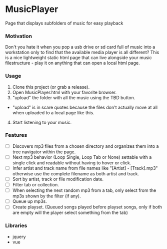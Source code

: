 # MusicPlayer
Page that displays subfolders of music for easy playback

### Motivation
Don't you hate it when you pop a usb drive or sd card full of music into a workstation only to find that the available media player is all different?
This is a nice lightweight static html page that can live alongside your music filestructure - play it on anything that can open a local html page.

### Usage
1. Clone this project (or grab a release).
2. Open MusicPlayer.html with your favorite browser.
3. "upload" the folder with all the music using the TBD button.
  * "upload" is in scare quotes because the files don't actually move at all when uploaded to a local page like this.
4. Start listening to your music.

### Features
- [ ] Discovers mp3 files from a chosen directory and organizes them into a tree navigator within the page.
- [ ] Next mp3 behavior (Loop Single, Loop Tab or None) settable with a single click and readable without having to hover or click.
- [ ] Infer artist and track name from file names like "[Artist] - [Track].mp3" otherwise use the complete filename as both artist and track.
- [ ] Sort by artist, track or file modification date.
- [ ] Filter tab or collection.
- [ ] When selecting the next random mp3 from a tab, only select from the mp3s shown by the filter (if any).
- [ ] Queue up mp3s.
- [ ] Create playset. (Queued songs played before playset songs, only if both are empty will the player select something from the tab)

### Libraries
* jquery
* vue
